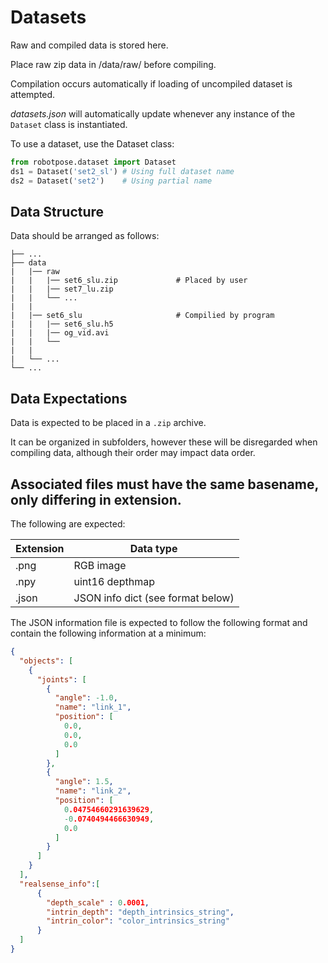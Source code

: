 # Datasets

Raw and compiled data is stored here.

Place raw zip data in /data/raw/ before compiling.

Compilation occurs automatically if loading of uncompiled dataset is attempted.

*datasets.json* will automatically update whenever any instance of the ```Dataset``` class is instantiated.

To use a dataset, use the Dataset class:
```python
from robotpose.dataset import Dataset
ds1 = Dataset('set2_sl') # Using full dataset name
ds2 = Dataset('set2')    # Using partial name
```

## Data Structure
Data should be arranged as follows:
```angular2html
├── ...
├── data
|   |── raw
|   |   |── set6_slu.zip             # Placed by user
|   |   |── set7_lu.zip              
|   |   └── ...
|   |  
|   |── set6_slu                     # Compilied by program
|   |   |── set6_slu.h5
|   |   |── og_vid.avi
|   |   └── 
|   |   
|   └── ...
└── ...
```

## Data Expectations

Data is expected to be placed in a ```.zip``` archive. 

It can be organized in subfolders, however these will be disregarded when compiling data, although their order may impact data order.

Associated files must have the same basename, only differing in extension.
---------------------------------
The following are expected:

| Extension  | Data type                         |
| ---------- | - |
| .png       | RGB image                         |
| .npy       | uint16 depthmap                   |
| .json      | JSON info dict (see format below) |

The JSON information file is expected to follow the following format and contain the following information at a minimum:
```json
{
  "objects": [
    {
      "joints": [
        {
          "angle": -1.0,
          "name": "link_1",
          "position": [
            0.0,
            0.0,
            0.0
          ]
        },
        {
          "angle": 1.5,
          "name": "link_2",
          "position": [
            0.04754660291639629,
            -0.0740494466630949,
            0.0
          ]
        }
      ]
    }
  ],
  "realsense_info":[
      {
        "depth_scale" : 0.0001,
        "intrin_depth": "depth_intrinsics_string",
        "intrin_color": "color_intrinsics_string"
      }
  ]
}

```